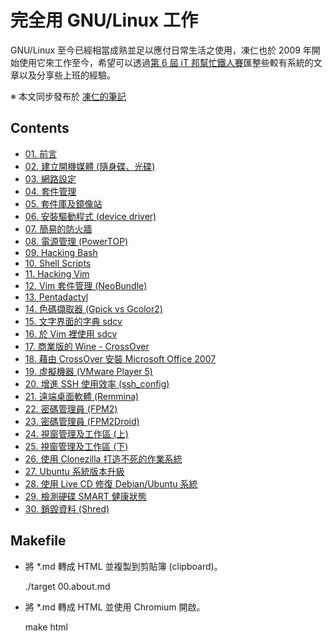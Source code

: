 # 完全用 GNU/Linux 工作

GNU/Linux 至今已經相當成熟並足以應付日常生活之使用，凍仁也於 2009 年開始使用它來工作至今，希望可以透過[第 6 屆 iT 邦幫忙鐵人賽](http://ithelp.ithome.com.tw/ironman6/player/chusiang/tech/1)匯整些較有系統的文章以及分享些上班的經驗。 

※ 本文同步發布於 [凍仁的筆記](http://note.drx.tw/2013/09/working-on-gnu-linux.html)

## Contents

- [01. 前言](01.intro.md)
- [02. 建立開機媒體 (隨身碟、光碟)](02.build-bootable-usb-cd.md)
- [03. 網路設定](03.network-setting.md)
- [04. 套件管理](04.package-management.md)
- [05. 套件庫及鏡像站](05.reopsiroty-and-mirror.md)
- [06. 安裝驅動程式 (device driver)](06.patch-device-driver.md)
- [07. 簡易的防火牆](07.ufw.md)
- [08. 電源管理 (PowerTOP)](08.power-management-with-powertop.md)
- [09. Hacking Bash](09.hacking-bash.md)
- [10. Shell Scripts](10.shell-script.md)
- [11. Hacking Vim](11.hacking-vim.md)
- [12. Vim 套件管理 (NeoBundle)](12.vim-plugin-neobundle.md)
- [13. Pentadactyl](13.pentadactyl.md)
- [14. 色碼擷取器 (Gpick vs Gcolor2)](14.gpick-vs-gcolor2.md)
- [15. 文字界面的字典 sdcv](15.sdcv.md)
- [16. 於 Vim 裡使用 sdcv](16.sdcv-in-vim.md)
- [17. 商業版的 Wine - CrossOver](17.crossover.md)
- [18. 藉由 CrossOver 安裝 Microsoft Office 2007](18.office-2007.md)
- [19. 虛擬機器 (VMware Player 5)](19.virtual-machine.md)
- [20. 增進 SSH 使用效率 (ssh_config)](20.ssh_config.md)
- [21. 遠端桌面軟體 (Remmina)](21.remmina.md)
- [22. 密碼管理員 (FPM2)](22.fpm2.md)
- [23. 密碼管理員 (FPM2Droid)](23.fpm2droid.md)
- [24. 視窗管理及工作區 (上)](24.wm-and-workspace-1.md)
- [25. 視窗管理及工作區 (下)](25.wm-and-workspace-2.md)
- [26. 使用 Clonezilla 打造不死的作業系統](26.clonezilla.md)
- [27. Ubuntu 系統版本升級](27.upgrading-ubuntu.md)
- [28. 使用 Live CD 修復 Debian/Ubuntu 系統](28.recovery-with-live-cd.md)
- [29. 檢測硬碟 SMART 健康狀態](29.checking-hd-smart.md)
- [30. 銷毀資料 (Shred)](30.shreding-disk.md)

## Makefile

- 將 *.md 轉成 HTML 並複製到剪貼簿 (clipboard)。

	./target 00.about.md

- 將 *.md 轉成 HTML 並使用 Chromium 開啟。

	make html


